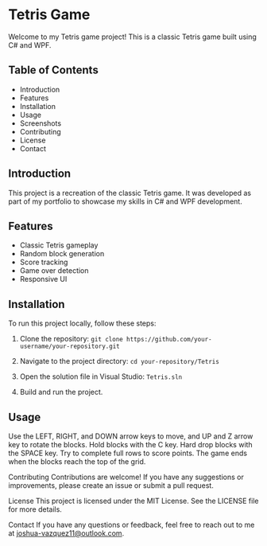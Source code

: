 # Tetris Game

Welcome to my Tetris game project! This is a classic Tetris game built using C# and WPF.

## Table of Contents
- Introduction
- Features
- Installation
- Usage
- Screenshots
- Contributing
- License
- Contact

## Introduction
This project is a recreation of the classic Tetris game. It was developed as part of my portfolio to showcase my skills in C# and WPF development.

## Features
- Classic Tetris gameplay
- Random block generation
- Score tracking
- Game over detection
- Responsive UI

## Installation
To run this project locally, follow these steps:

1. Clone the repository:
   `git clone https://github.com/your-username/your-repository.git`

2. Navigate to the project directory:
`cd your-repository/Tetris`

3. Open the solution file in Visual Studio:
`Tetris.sln`

4. Build and run the project.

## Usage
Use the LEFT, RIGHT, and DOWN arrow keys to move, and UP and Z arrow key to rotate the blocks.
Hold blocks with the C key.
Hard drop blocks with the SPACE key.
Try to complete full rows to score points.
The game ends when the blocks reach the top of the grid.

Contributing
Contributions are welcome! If you have any suggestions or improvements, please create an issue or submit a pull request.

License
This project is licensed under the MIT License. See the LICENSE file for more details.

Contact
If you have any questions or feedback, feel free to reach out to me at joshua-vazquez11@outlook.com.

